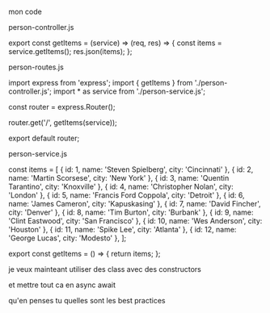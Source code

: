 
mon code

person-controller.js

export const getItems = (service) => (req, res) => {
  const items = service.getItems();
  res.json(items);
};


person-routes.js

import express from 'express';
import { getItems } from './person-controller.js';
import * as service from './person-service.js';

const router = express.Router();

router.get('/', getItems(service));

export default router;


person-service.js

const items = [
  { id: 1, name: 'Steven Spielberg', city: 'Cincinnati' },
  { id: 2, name: 'Martin Scorsese', city: 'New York' },
  { id: 3, name: 'Quentin Tarantino', city: 'Knoxville' },
  { id: 4, name: 'Christopher Nolan', city: 'London' },
  { id: 5, name: 'Francis Ford Coppola', city: 'Detroit' },
  { id: 6, name: 'James Cameron', city: 'Kapuskasing' },
  { id: 7, name: 'David Fincher', city: 'Denver' },
  { id: 8, name: 'Tim Burton', city: 'Burbank' },
  { id: 9, name: 'Clint Eastwood', city: 'San Francisco' },
  { id: 10, name: 'Wes Anderson', city: 'Houston' },
  { id: 11, name: 'Spike Lee', city: 'Atlanta' },
  { id: 12, name: 'George Lucas', city: 'Modesto' },
];

export const getItems = () => {
  return items;
};



je veux mainteant utiliser des class avec des constructors

et mettre tout ca en async await

qu'en penses tu
quelles sont les best practices
